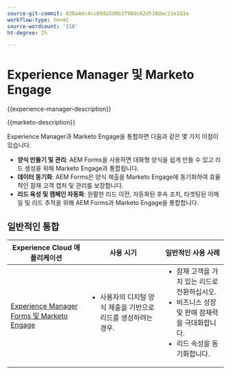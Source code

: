 ```yaml
---
source-git-commit: 838a4dc4cc89da5d9b3798dc62d518dac22e1d3a
workflow-type: tm+mt
source-wordcount: '118'
ht-degree: 2%

---
```



# Experience Manager 및 Marketo Engage

{{experience-manager-description}}

{{marketo-description}}

Experience Manager과 Marketo Engage을 통합하면 다음과 같은 몇 가지 이점이 있습니다.

+ **양식 만들기 및 관리**: AEM Forms을 사용하면 대화형 양식을 쉽게 만들 수 있고 리드 생성을 위해 Marketo Engage과 통합됩니다.
+ **데이터 동기화**: AEM Forms은 양식 제출을 Marketo Engage에 동기화하여 효율적인 잠재 고객 캡처 및 관리를 보장합니다.
+ **리드 육성 및 캠페인 자동화**: 원활한 리드 이전, 자동화된 후속 조치, 타겟팅된 이메일 및 리드 추적을 위해 AEM Forms과 Marketo Engage을 통합합니다.

## 일반적인 통합

<table>
    <thead>
        <tr>
            <th>Experience Cloud 애플리케이션</th>
            <th>사용 시기</th>
            <th>일반적인 사용 사례</th>
        </tr>
    </thead>
    <tbody>
        <tr>
            <td><a href="https://experienceleague.adobe.com/docs/experience-manager-learn/forms/aem-forms-with-marketo/part1.html?lang=ko" target="_blank" rel="noreferrer">Experience Manager Forms 및 Marketo Engage</a></td>
            <td>
                <ul style="margin-top: 0;">
                    <li>사용자의 디지털 양식 제출을 기반으로 리드를 생성하려는 경우.</li>
                </ul>
            </td>
            <td>
                <ul style="margin-top: 0;">
                  <li>잠재 고객을 가치 있는 리드로 전환하십시오.</li>                  
                  <li>비즈니스 성장 및 판매 잠재력을 극대화합니다.</li>
                  <li>리드 속성을 동기화합니다.</li>
                </ul>
            </td>
        </tr>        
    </tbody>          
</table>
